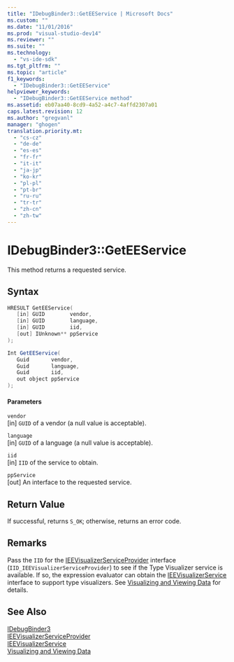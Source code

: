 ```yaml
---
title: "IDebugBinder3::GetEEService | Microsoft Docs"
ms.custom: ""
ms.date: "11/01/2016"
ms.prod: "visual-studio-dev14"
ms.reviewer: ""
ms.suite: ""
ms.technology: 
  - "vs-ide-sdk"
ms.tgt_pltfrm: ""
ms.topic: "article"
f1_keywords: 
  - "IDebugBinder3::GetEEService"
helpviewer_keywords: 
  - "IDebugBinder3::GetEEService method"
ms.assetid: eb07aa40-8cd9-4a52-a4c7-4affd2307a01
caps.latest.revision: 12
ms.author: "gregvanl"
manager: "ghogen"
translation.priority.mt: 
  - "cs-cz"
  - "de-de"
  - "es-es"
  - "fr-fr"
  - "it-it"
  - "ja-jp"
  - "ko-kr"
  - "pl-pl"
  - "pt-br"
  - "ru-ru"
  - "tr-tr"
  - "zh-cn"
  - "zh-tw"
---
```

# IDebugBinder3::GetEEService
This method returns a requested service.  
  
## Syntax  
  
```cpp  
HRESULT GetEEService(  
   [in] GUID        vendor,  
   [in] GUID        language,  
   [in] GUID        iid,  
   [out] IUnknown** ppService  
);  
```  
  
```c#  
Int GetEEService(  
   Guid       vendor,  
   Guid       language,  
   Guid       iid,  
   out object ppService  
);  
```  
  
#### Parameters  
 `vendor`  
 [in] `GUID` of a vendor (a null value is acceptable).  
  
 `language`  
 [in] `GUID` of a language (a null value is acceptable).  
  
 `iid`  
 [in] `IID` of the service to obtain.  
  
 `ppService`  
 [out] An interface to the requested service.  
  
## Return Value  
 If successful, returns `S_OK`; otherwise, returns an error code.  
  
## Remarks  
 Pass the `IID` for the [IEEVisualizerServiceProvider](../../../extensibility/debugger/reference/ieevisualizerserviceprovider.md) interface (`IID_IEEVisualizerServiceProvider`) to see if the Type Visualizer service is available. If so, the expression evaluator can obtain the [IEEVisualizerService](../../../extensibility/debugger/reference/ieevisualizerservice.md) interface to support type visualizers. See [Visualizing and Viewing Data](../../../extensibility/debugger/visualizing-and-viewing-data.md) for details.  
  
## See Also  
 [IDebugBinder3](../../../extensibility/debugger/reference/idebugbinder3.md)   
 [IEEVisualizerServiceProvider](../../../extensibility/debugger/reference/ieevisualizerserviceprovider.md)   
 [IEEVisualizerService](../../../extensibility/debugger/reference/ieevisualizerservice.md)   
 [Visualizing and Viewing Data](../../../extensibility/debugger/visualizing-and-viewing-data.md)